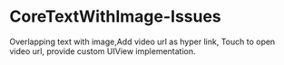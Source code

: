 # CoreTextWithImage-Issues
Overlapping text with image,Add video url as hyper link, Touch to open video url, provide custom UIView implementation.
